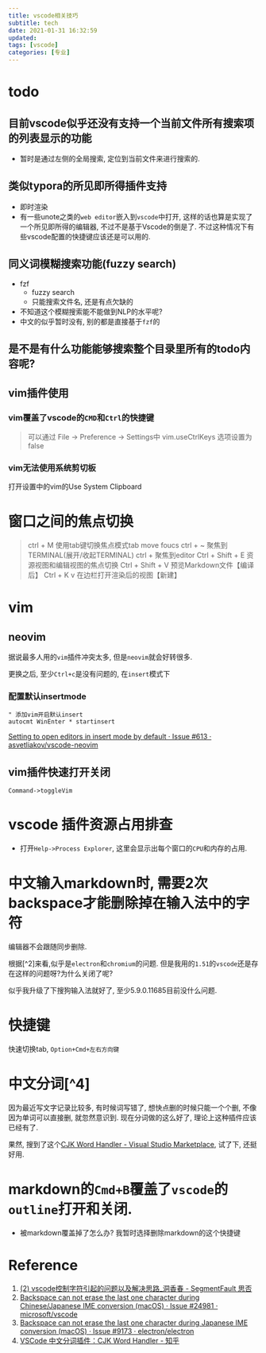 ```yaml
---
title: vscode相关技巧
subtitle: tech
date: 2021-01-31 16:32:59
updated:
tags: [vscode]
categories: [专业]
---
```


# todo
## 目前vscode似乎还没有支持一个当前文件所有搜索项的列表显示的功能
* 暂时是通过左侧的全局搜索, 定位到当前文件来进行搜索的.


## 类似typora的所见即所得插件支持
* 即时渲染
* 有一些unote之类的`web editor`嵌入到`vscode`中打开, 这样的话也算是实现了一个所见即所得的编辑器, 不过不是基于Vscode的倒是了. 不过这种情况下有些vscode配置的快捷键应该还是可以用的.



## 同义词模糊搜索功能(fuzzy search)
* fzf
  * fuzzy search
  * 只能搜索文件名, 还是有点欠缺的
* 不知道这个模糊搜索能不能做到NLP的水平呢?
* 中文的似乎暂时没有, 别的都是直接基于`fzf`的

## 是不是有什么功能能够搜索整个目录里所有的todo内容呢?


## vim插件使用
### vim覆盖了vscode的`CMD`和`Ctrl`的快捷键
> 可以通过 File -> Preference -> Settings中   vim.useCtrlKeys 选项设置为 false

### vim无法使用系统剪切板
打开设置中的vim的Use System Clipboard


# 窗口之间的焦点切换

> ctrl + M 使用tab键切换焦点模式tab move foucs
> ctrl + ~ 聚焦到TERMINAL(展开/收起TERMINAL)
> ctrl + 聚焦到editor
> Ctrl + Shift + E 资源视图和编辑视图的焦点切换
> Ctrl + Shift + V 预览Markdown文件【编译后】
> Ctrl + K v 在边栏打开渲染后的视图【新建】



# vim
## neovim
据说最多人用的`vim`插件冲突太多, 但是`neovim`就会好转很多.

更换之后, 至少`Ctrl+c`是没有问题的, 在`insert`模式下

### 配置默认insertmode


``` vim
" 添加vim开启默认insert
autocmt WinEnter * startinsert
```

[Setting to open editors in insert mode by default · Issue \#613 · asvetliakov/vscode\-neovim](https://github.com/asvetliakov/vscode-neovim/issues/613)

## vim插件快速打开关闭
```
Command->toggleVim
```
# vscode 插件资源占用排查
* 打开`Help->Process Explorer`,  这里会显示出每个窗口的`CPU`和内存的占用.


# 中文输入markdown时, 需要2次backspace才能删除掉在输入法中的字符
编辑器不会跟随同步删除.

根据[^2]来看,似乎是`electron`和`chromium`的问题. 但是我用的`1.51`的`vscode`还是存在这样的问题呀?为什么关闭了呢?

似乎我升级了下搜狗输入法就好了, 至少5.9.0.11685目前没什么问题.

# 快捷键
快速切换tab, `Option+Cmd+左右方向键`


# 中文分词[^4]
因为最近写文字记录比较多, 有时候词写错了, 想快点删的时候只能一个个删, 不像因为单词可以直接删, 就忽然意识到. 现在分词做的这么好了, 理论上这种插件应该已经有了.

果然, 搜到了这个[CJK Word Handler \- Visual Studio Marketplace](https://marketplace.visualstudio.com/items?itemName=SharzyL.cjk-word-handler), 试了下, 还挺好用.

# markdown的`Cmd+B`覆盖了`vscode`的`outline`打开和关闭. 
* 被markdown覆盖掉了怎么办? 我暂时选择删除markdown的这个快捷键



# Reference
1. [\(2\) vscode控制字符引起的问题以及解决思路\_洞香春 \- SegmentFault 思否](https://segmentfault.com/a/1190000013357949)
2. [Backspace can not erase the last one character during Chinese/Japanese IME conversion \(macOS\) · Issue \#24981 · microsoft/vscode](https://github.com/microsoft/vscode/issues/24981)
3. [Backspace can not erase the last one character during Japanese IME conversion \(macOS\) · Issue \#9173 · electron/electron](https://github.com/electron/electron/issues/9173)
4. [VSCode 中文分词插件：CJK Word Handler \- 知乎](https://zhuanlan.zhihu.com/p/148195204)